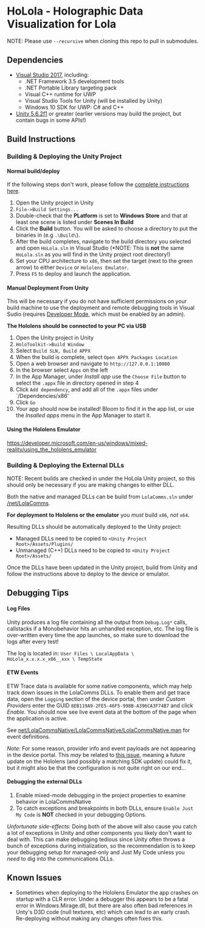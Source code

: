 # HoLola - Holographic Data Visualization for Lola

NOTE: Please use `--recursive` when cloning this repo to pull in submodules.

## Dependencies

* [Visual Studio 2017](https://developer.microsoft.com/en-us/windows/mixed-reality/install_the_tools), including:
  * .NET Framework 3.5 development tools
  * .NET Portable Library targeting pack
  * Visual C++ runtime for UWP
  * Visual Studio Tools for Unity (will be installed by Unity)
  * Windows 10 SDK for UWP: C# and C++
* [Unity 5.6.2f1](https://store.unity.com/) or greater (earlier versions may build the project, but contain bugs in some APIs!)

## Build Instructions

### Building & Deploying the Unity Project

#### Normal build/deploy

If the following steps don't work, please follow the [complete instructions here](https://developer.microsoft.com/en-us/windows/mixed-reality/exporting_and_building_a_unity_visual_studio_solution).

1. Open the Unity project in Unity
2. `File->Build Settings...`
3. Double-check that the **PLatform** is set to **Windows Store** and that at least one scene is listed under **Scenes In Build**
4. Click the **Build** button. You will be asked to choose a directory to put the binaries in (e.g `.\Build\`).
5. After the build completes, navigate to the build directory you selected and open `HoLola.sln` in Visual Studio (*NOTE: This is **not** the same `HoLola.sln` as you will find in the Unity project root directory!)
6. Set your CPU architecture to `x86`, then set the target (next to the green arrow) to either `Device` or `Hololens Emulator`.
7. Press `F5` to deploy and launch the application.

#### Manual Deployment From Unity

This will be necessary if you do not have sufficient permissions on your build machine to use the deployment and remote debugging tools in Visual Sudio (requires [Developer Mode](https://docs.microsoft.com/en-us/windows/uwp/get-started/enable-your-device-for-development), which must be enabled by an admin).

**The Hololens should be connected to your PC via USB**

1. Open the Unity project in Unity
2. `HoloToolkit->Build Window`
3. Select `Build SLN, Build APPX`
4. When the build is complete, select `Open APPX Packages Location`
5. Open a web browser and navigate to `http://127.0.0.1:10080`
6. In the browser select `Apps` on the left
7. In the App Manager, under *Install app* use the `Choose File` button to select the `.appx` file in directory opened in step 4
8. Click `Add dependency`, and add all of the `.appx` files under `<APPX Dir>/Dependencies/x86'
9. Click `Go`
10. Your app should now be installed! Bloom to find it in the app list, or use the *Insalled apps* menu in the App Manager to start it.

#### Using the Hololens Emulator

https://developer.microsoft.com/en-us/windows/mixed-reality/using_the_hololens_emulator

### Building & Deploying the External DLLs

NOTE: Recent builds are checked in under the HoLola Unity project, so this should only be necessary if you are making changes to either DLL.

Both the native and managed DLLs can be build from `LolaComms.sln` under [/net/LolaComms](./net/LolaComms).

**For deployment to Hololens or the emulator** you *must* build `x86`, *not* `x64`.

Resulting DLLs should be automatically deployed to the Unity project:

* Managed DLLs need to be copied to `<Unity Project Root>/Assets/Plugins/`
* Unmanaged (C++) DLLs need to be copied to `<Unity Project Root>/Assets/`

Once the DLLs have been updated in the Unity project, build from Unity and follow the instructions above to deploy to the device or emulator.

## Debugging Tips

#### Log Files
Unity produces a log file containing all the output from `Debug.Log*` calls, callstacks if a Monobehavior hits an unhandled exception, etc. The log file is over-written every time the app launches, so make sure to download the logs after every test!

The log is located in: `User Files \ LocalAppData \ HoLola_x.x.x.x_x86__xxx \ TempState`

#### ETW Events
ETW Trace data is available for some native components, which may help track down issues in the LolaComms DLLs. To enable them and get trace data, open the `Logging` section of the device portal, then under *Custom Providers* enter the GUID `8EB119A9-2FE5-46F5-998B-A396CA3F74B7` and click *Enable*. You should now see live event data at the bottom of the page when the application is active.

See [net/LolaCommsNative/LolaCommsNative/LolaCommsNative.man](net/LolaCommsNative/LolaCommsNative/LolaCommsNative.man) for event definitions.

*Note:* For some reason, provider info and event payloads are not appearing in the device portal. This *may* be related to [this issue](https://wpdev.uservoice.com/forums/110705-universal-windows-platform/suggestions/18591439-loggingchannel-not-showing-string-message-content), meaning a future update on the Hololens (and possibly a matching SDK update) could fix it, but it might also be that the configuration is not quite right on our end...

#### Debugging the external DLLs

1. Enable mixed-mode debugging in the project properties to examine behavior in LolaCommsNative
2. To catch exceptions and breakpoints in both DLLs, ensure `Enable Just My Code` is **NOT** checked in your debugging Options.

*Unfortunate side-effects:* Doing both of the above will also cause you catch a lot of exceptions in Unity and other components you likely don't want to deal with. This can make debugging tedious since Unity often throws a bunch of exceptions during initialization, so the recommendation is to keep your debugging setup for managed-only and Just My Code unless you *need* to dig into the communications DLLs.

## Known Issues

* Sometimes when deploying to the Hololens Emulator the app crashes on startup with a CLR error. Under a debugger this appears to be a fatal error in Windows.Mirage.dll, but there are also often bad references in Unty's D3D code (null textures, etc) which can lead to an early crash. Re-deploying without making any changes often fixes this.